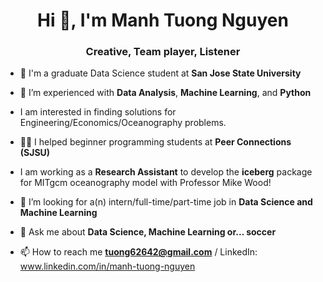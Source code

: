 <h1 align="center">Hi 👋, I'm Manh Tuong Nguyen</h1>
<h3 align="center">Creative, Team player, Listener</h3>

- 🏫 I'm a graduate Data Science student at **San Jose State University**

- 🌱 I’m experienced with **Data Analysis**, **Machine Learning**, and **Python**

- I am interested in finding solutions for Engineering/Economics/Oceanography problems.

- 🧑‍🏫 I helped beginner programming students at **Peer Connections (SJSU)**

- I am working as a **Research Assistant** to develop the **iceberg** package for MITgcm oceanography model with Professor Mike Wood! 

- 🤝 I’m looking for a(n) intern/full-time/part-time job in **Data Science and Machine Learning**

- 💬 Ask me about **Data Science, Machine Learning or... soccer**

- 📫 How to reach me **tuong62642@gmail.com** / LinkedIn: www.linkedin.com/in/manh-tuong-nguyen

